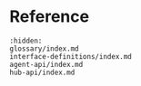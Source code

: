 # Reference

```{toctree}
:hidden:
glossary/index.md
interface-definitions/index.md
agent-api/index.md
hub-api/index.md
```
